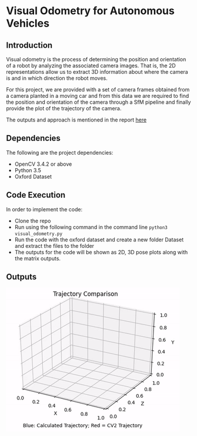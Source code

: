 # Visual Odometry for Autonomous Vehicles

## Introduction

Visual odometry is the process of determining the position and orientation of a robot by analyzing the associated camera images. That is, the 2D representations allow us to extract 3D information about where the camera is and in which direction the robot moves.

For this project, we are provided with a set of camera frames obtained from a camera planted in a moving car and from this data we are required to find the position and orientation of the camera through a SfM pipeline and finally provide the plot of the trajectory of the camera.

The outputs and approach is mentioned in the report [here](https://github.com/kmushty/Visual_Odometry/blob/main/report.pdf)

## Dependencies

The following are the project dependencies:
- OpenCV 3.4.2 or above
- Python 3.5
- Oxford Dataset

## Code Execution

In order to implement the code:
- Clone the repo
- Run using the following command in the command line ``python3 visual_odometry.py``
- Run the code with the oxford dataset and create a new folder Dataset and extract the files to the folder
- The outputs for the code will be shown as 2D, 3D pose plots along with the matrix outputs.

## Outputs

![visual odometry gif](visual_odometry.gif)


